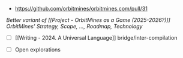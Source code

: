 - https://github.com/orbitmines/orbitmines.com/pull/31

*Better variant of [[Project - OrbitMines as a Game (2025-2026?)]]*
*OrbitMines' Strategy, Scope, ..., Roadmap, Technology*

- [ ] [[Writing - 2024. A Universal Language]] bridge/inter-compilation

- [ ] Open explorations

